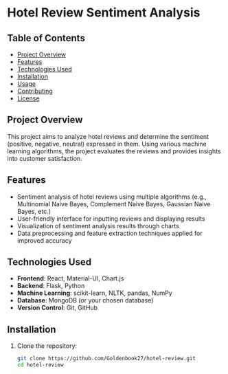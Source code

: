 # Hotel Review Sentiment Analysis

## Table of Contents
- [Project Overview](#project-overview)
- [Features](#features)
- [Technologies Used](#technologies-used)
- [Installation](#installation)
- [Usage](#usage)
- [Contributing](#contributing)
- [License](#license)

## Project Overview
This project aims to analyze hotel reviews and determine the sentiment (positive, negative, neutral) expressed in them. Using various machine learning algorithms, the project evaluates the reviews and provides insights into customer satisfaction.

## Features
- Sentiment analysis of hotel reviews using multiple algorithms (e.g., Multinomial Naive Bayes, Complement Naive Bayes, Gaussian Naive Bayes, etc.)
- User-friendly interface for inputting reviews and displaying results
- Visualization of sentiment analysis results through charts
- Data preprocessing and feature extraction techniques applied for improved accuracy

## Technologies Used
- **Frontend**: React, Material-UI, Chart.js
- **Backend**: Flask, Python
- **Machine Learning**: scikit-learn, NLTK, pandas, NumPy
- **Database**: MongoDB (or your chosen database)
- **Version Control**: Git, GitHub

## Installation
1. Clone the repository:
   ```bash
   git clone https://github.com/Goldenbook27/hotel-review.git
   cd hotel-review
